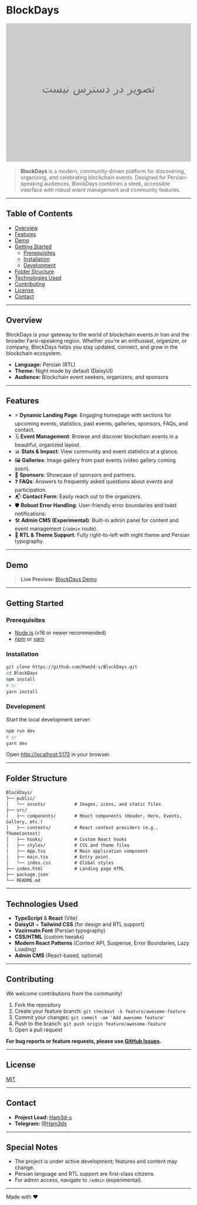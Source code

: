 # BlockDays

![BlockDays Banner](assets/banner.png) <!-- Replace with actual banner image if available -->

> **BlockDays** is a modern, community-driven platform for discovering, organizing, and celebrating blockchain events. Designed for Persian-speaking audiences, BlockDays combines a sleek, accessible interface with robust event management and community features.

---

## Table of Contents

- [Overview](#overview)
- [Features](#features)
- [Demo](#demo)
- [Getting Started](#getting-started)
  - [Prerequisites](#prerequisites)
  - [Installation](#installation)
  - [Development](#development)
- [Folder Structure](#folder-structure)
- [Technologies Used](#technologies-used)
- [Contributing](#contributing)
- [License](#license)
- [Contact](#contact)

---

## Overview

BlockDays is your gateway to the world of blockchain events in Iran and the broader Farsi-speaking region. Whether you’re an enthusiast, organizer, or company, BlockDays helps you stay updated, connect, and grow in the blockchain ecosystem.

- **Language:** Persian (RTL)
- **Theme:** Night mode by default (DaisyUI)
- **Audience:** Blockchain event seekers, organizers, and sponsors

---

## Features

- ⚡ **Dynamic Landing Page**: Engaging homepage with sections for upcoming events, statistics, past events, galleries, sponsors, FAQs, and contact.
- 🗓️ **Event Management**: Browse and discover blockchain events in a beautiful, organized layout.
- 📊 **Stats & Impact**: View community and event statistics at a glance.
- 🖼️ **Galleries**: Image gallery from past events (video gallery coming soon).
- 🤝 **Sponsors**: Showcase of sponsors and partners.
- ❓ **FAQs**: Answers to frequently asked questions about events and participation.
- 📬 **Contact Form**: Easily reach out to the organizers.
- 🛡️ **Robust Error Handling**: User-friendly error boundaries and toast notifications.
- 🛠️ **Admin CMS (Experimental)**: Built-in admin panel for content and event management (`/admin` route).
- 🌙 **RTL & Theme Support**: Fully right-to-left with night theme and Persian typography.

---

## Demo

> **Live Preview:** [BlockDays Demo](https://ham3d-s.github.io/BlockDays) <!-- Replace with actual link if available -->

---

## Getting Started

### Prerequisites

- [Node.js](https://nodejs.org/) (v16 or newer recommended)
- [npm](https://www.npmjs.com/) or [yarn](https://yarnpkg.com/)

### Installation

```bash
git clone https://github.com/Ham3d-s/BlockDays.git
cd BlockDays
npm install
# or
yarn install
```

### Development

Start the local development server:

```bash
npm run dev
# or
yarn dev
```

Open [http://localhost:5173](http://localhost:5173) in your browser.

---

## Folder Structure

```
BlockDays/
├── public/
│   └── assets/           # Images, icons, and static files
├── src/
│   ├── components/       # React components (Header, Hero, Events, Gallery, etc.)
│   ├── contexts/         # React context providers (e.g., ThemeContext)
│   ├── hooks/            # Custom React hooks
│   ├── styles/           # CSS and theme files
│   ├── App.tsx           # Main application component
│   ├── main.tsx          # Entry point
│   └── index.css         # Global styles
├── index.html            # Landing page HTML
├── package.json
└── README.md
```

---

## Technologies Used

- **TypeScript** & **React** (Vite)
- **DaisyUI** + **Tailwind CSS** (for design and RTL support)
- **Vazirmatn Font** (Persian typography)
- **CSS/HTML** (custom tweaks)
- **Modern React Patterns** (Context API, Suspense, Error Boundaries, Lazy Loading)
- **Admin CMS** (React-based, optional)

---

## Contributing

We welcome contributions from the community!

1. Fork the repository
2. Create your feature branch: `git checkout -b feature/awesome-feature`
3. Commit your changes: `git commit -am 'Add awesome feature'`
4. Push to the branch: `git push origin feature/awesome-feature`
5. Open a pull request

**For bug reports or feature requests, please use [GitHub Issues](https://github.com/Ham3d-s/BlockDays/issues).**

---

## License

[MIT](LICENSE)

---

## Contact

- **Project Lead:** [Ham3d-s](https://github.com/Ham3d-s)
- **Telegram:** [@Ham3ds](https://t.me/Ham3ds) <!-- Optional -->

---

## Special Notes

- The project is under active development; features and content may change.
- Persian language and RTL support are first-class citizens.
- For admin access, navigate to `/admin` (experimental).

---

Made with ❤️
